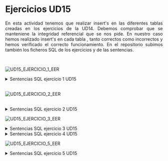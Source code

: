 <h1>Ejercicios UD15</h1>

<p align="justify"> En esta actividad tenemos que realizar insert's en las diferentes tablas creadas en los ejercicios de la UD14. Debemos comprobar que se manteniene la integridad referencial que se nos pide. En nuestro caso hemos realizado insert's en cada tabla , tanto correctos como incorrectos y hemos verificado el correcto funcionamiento. En el repositorio subimos también los ficheros SQL de los ejercicios y de las sentencias. </p>
<br>

 ![UD15_EJERCICIO_1_EER](https://user-images.githubusercontent.com/103035621/165347253-15d85d38-9858-4a8f-9f9c-5a3e837ef9c9.PNG)

<details>
  <summary>Sentencias SQL ejercicio 1 UD15</summary>
<br>
<p align="justify">En este ejercicio se realizan sentencias SQL hacia varias tablas para insertar datos y comprobar su correcto funcionamiento, a continuación vendrá el código utilizado. </p>
  
  ```sql
  -- INSERT EJERCICIO 1 UD15

/* INSERT TABLA DESPACHOS */
INSERT INTO DESPACHOS (NUMERO, CAPACIDAD) VALUES (1,10);
INSERT INTO DESPACHOS (NUMERO, CAPACIDAD) VALUES (2,15);
INSERT INTO DESPACHOS (NUMERO, CAPACIDAD) VALUES (3,20);
INSERT INTO DESPACHOS (NUMERO, CAPACIDAD) VALUES (4,25);
INSERT INTO DESPACHOS (NUMERO, CAPACIDAD) VALUES (5,30);
INSERT INTO DESPACHOS (NUMERO, CAPACIDAD) VALUES (6,35);
INSERT INTO DESPACHOS (NUMERO, CAPACIDAD) VALUES (7,40);
INSERT INTO DESPACHOS (NUMERO, CAPACIDAD) VALUES (8,45);
INSERT INTO DESPACHOS (NUMERO, CAPACIDAD) VALUES (9,50);
INSERT INTO DESPACHOS (NUMERO, CAPACIDAD) VALUES (10,55);
INSERT INTO DESPACHOS (NUMERO, CAPACIDAD) VALUES (11,60);
/* INSERT TABLA DIRECTORES */
INSERT INTO DIRECTORES (DNI, NOMBREAPELLIDOS, FK_DNIJEFE,FK_DESPACHO) VALUES ('4800000X', 'JOSUE', '4800000X', 1);
INSERT INTO DIRECTORES (DNI, NOMBREAPELLIDOS, FK_DNIJEFE,FK_DESPACHO) VALUES ('5500516S', 'PACO', '5500516S', 2);
INSERT INTO DIRECTORES (DNI, NOMBREAPELLIDOS, FK_DNIJEFE,FK_DESPACHO) VALUES ('6184948A', 'FEDE', '5500516S', 2);
INSERT INTO DIRECTORES (DNI, NOMBREAPELLIDOS, FK_DNIJEFE,FK_DESPACHO) VALUES ('1616165B', 'TUPU', '5500516S', 2);
INSERT INTO DIRECTORES (DNI, NOMBREAPELLIDOS, FK_DNIJEFE,FK_DESPACHO) VALUES ('6164164K', 'MENDIETA', '5500516S', 2);
INSERT INTO DIRECTORES (DNI, NOMBREAPELLIDOS, FK_DNIJEFE,FK_DESPACHO) VALUES ('3646465F', 'MARDONA', '4800000X', 1);
INSERT INTO DIRECTORES (DNI, NOMBREAPELLIDOS, FK_DNIJEFE,FK_DESPACHO) VALUES ('6118898L', 'JOZE', '6118898L', 3);
INSERT INTO DIRECTORES (DNI, NOMBREAPELLIDOS, FK_DNIJEFE,FK_DESPACHO) VALUES ('2655466Ñ', 'MARIA', '6118898L', 3);
INSERT INTO DIRECTORES (DNI, NOMBREAPELLIDOS, FK_DNIJEFE,FK_DESPACHO) VALUES ('1561566A', 'JOSEFA', '6118898L', 3);
INSERT INTO DIRECTORES (DNI, NOMBREAPELLIDOS, FK_DNIJEFE,FK_DESPACHO) VALUES ('1468948V', 'ANA', '6118898L', 3);
INSERT INTO DIRECTORES (DNI, NOMBREAPELLIDOS, FK_DNIJEFE,FK_DESPACHO) VALUES ('4516166Q', 'CLAUDIA', '4800000X', 1);
/* TUPLA DE ERROR , TODO OK */
INSERT INTO DIRECTORES (DNI, NOMBREAPELLIDOS, FK_DNIJEFE,FK_DESPACHO) VALUES ('66464894P', 'OCTAVIO', '000', 1);
SELECT * FROM DIRECTORES;
SELECT * FROM DESPACHOS;
  ```
 </details>
 <br>
 
![UD15_EJERCICIO_2_EER](https://user-images.githubusercontent.com/103035621/165347401-3c2b2e66-a22e-4b43-baa9-1035625fa047.PNG)

<br>
<details>
  <summary>Sentencias SQL ejercicio 2 UD15</summary>
<br>
<p align="justify">En este ejercicio se realizan sentencias SQL hacia varias tablas para insertar datos y comprobar su correcto funcionamiento, a continuación vendrá el código utilizado.</p>
  
  ```sql
-- INSERT EJERCICIO 2 UD15

/* INSERT EN LA TABLA PIEZAS */
INSERT INTO PIEZAS (NOMBRE) VALUES ('Codo 3/4');
INSERT INTO PIEZAS (NOMBRE) VALUES ('Manguito 3/4');
INSERT INTO PIEZAS (NOMBRE) VALUES ('Racor 1/2');
INSERT INTO PIEZAS (NOMBRE) VALUES ('Valvula anti-retorno');
INSERT INTO PIEZAS (NOMBRE) VALUES ('Bomba 230V');
INSERT INTO PIEZAS (NOMBRE) VALUES ('Sonda PT-100');
INSERT INTO PIEZAS (NOMBRE) VALUES ('Sonda PT-200');
INSERT INTO PIEZAS (NOMBRE) VALUES ('Sensor ultrasonidos');
INSERT INTO PIEZAS (NOMBRE) VALUES ('Sensor proximidad');
INSERT INTO PIEZAS (NOMBRE) VALUES ('Husillo DA');
/* INSERT EN TABLA PROVEEDORES */
INSERT INTO PROVEEDORES (ID, NOMBRE) VALUES ('PV01', 'Valvuleria jaimitong');
INSERT INTO PROVEEDORES (ID, NOMBRE) VALUES ('PV02', 'Valvuleria san juan');
INSERT INTO PROVEEDORES (ID, NOMBRE) VALUES ('PV03', 'Electronica jose');
INSERT INTO PROVEEDORES (ID, NOMBRE) VALUES ('PV04', 'Bombas vidl');
INSERT INTO PROVEEDORES (ID, NOMBRE) VALUES ('PV05', 'Tuberias pedrolo');
INSERT INTO PROVEEDORES (ID, NOMBRE) VALUES ('PV06', 'Electrovending');
INSERT INTO PROVEEDORES (ID, NOMBRE) VALUES ('PV07', 'Tus tubos.com');
INSERT INTO PROVEEDORES (ID, NOMBRE) VALUES ('PV08', 'Sensores maria');
INSERT INTO PROVEEDORES (ID, NOMBRE) VALUES ('PV09', 'Motobombas luis');
INSERT INTO PROVEEDORES (ID, NOMBRE) VALUES ('PV10', 'Sneckers plasticos joel');
/* INSERT EN LA TABLA SUMINISTRA */
INSERT INTO SUMINISTRA (CODIGOPIEZA, IDPROVEEDOR, PRECIO) VALUES (1, 'PV01', 150);
INSERT INTO SUMINISTRA (CODIGOPIEZA, IDPROVEEDOR, PRECIO) VALUES (2, 'PV02', 400);
INSERT INTO SUMINISTRA (CODIGOPIEZA, IDPROVEEDOR, PRECIO) VALUES (3, 'PV03', 450);
INSERT INTO SUMINISTRA (CODIGOPIEZA, IDPROVEEDOR, PRECIO) VALUES (4, 'PV04', 600);
INSERT INTO SUMINISTRA (CODIGOPIEZA, IDPROVEEDOR, PRECIO) VALUES (5, 'PV05', 1200);
INSERT INTO SUMINISTRA (CODIGOPIEZA, IDPROVEEDOR, PRECIO) VALUES (6, 'PV06', 165);
INSERT INTO SUMINISTRA (CODIGOPIEZA, IDPROVEEDOR, PRECIO) VALUES (7, 'PV07', 115);
INSERT INTO SUMINISTRA (CODIGOPIEZA, IDPROVEEDOR, PRECIO) VALUES (8, 'PV08', 99);
INSERT INTO SUMINISTRA (CODIGOPIEZA, IDPROVEEDOR, PRECIO) VALUES (9, 'PV09', 2000);
INSERT INTO SUMINISTRA (CODIGOPIEZA, IDPROVEEDOR, PRECIO) VALUES (10, 'PV10', 1500);
/* TUPLAS ERRONEAS , LA PRIMERA NO EXISTE EL VALOR 100 EN CODIGOPIEZAS Y LA SEGUNDA EL PV0100 TAMPOCO EXISTE*/
INSERT INTO SUMINISTRA (CODIGOPIEZA, IDPROVEEDOR, PRECIO) VALUES (100, 'PV01', 150);
INSERT INTO SUMINISTRA (CODIGOPIEZA, IDPROVEEDOR, PRECIO) VALUES (1, 'PV018', 150);
/* SELECT TABLA PIEZAS , PROVEEDORES Y SUMINISTRA */
SELECT * FROM PIEZAS;
SELECT * FROM PROVEEDORES;
SELECT * FROM SUMINISTRA;
  ```
 </details>
 
 ![UD15_EJERCICIO_3_EER](https://user-images.githubusercontent.com/103035621/165347462-46377c4b-09f7-4786-ae22-8d3e19548386.PNG)

 
 <details>
  <summary>Sentencias SQL ejercicio 3 UD15</summary>
<br>
<p align="justify">En este ejercicio se realizan sentencias SQL hacia varias tablas para insertar datos y comprobar su correcto funcionamiento, a continuación vendrá el código utilizado.</p>
  
  ```sql
-- INSERT EJERCICIO 3 UNIDAD 15

/* INSERT EN TABLA CIENTIFICOS */
INSERT INTO CIENTIFICOS (DNI, NOMBRE_APELLIDOS) VALUES ('651651L' , 'Paco rabano');
INSERT INTO CIENTIFICOS (DNI, NOMBRE_APELLIDOS) VALUES ('564161K' , 'Paco mer');
INSERT INTO CIENTIFICOS (DNI, NOMBRE_APELLIDOS) VALUES ('161466J' , 'Jose pinto');
INSERT INTO CIENTIFICOS (DNI, NOMBRE_APELLIDOS) VALUES ('861616H' , 'Pinto Uncuadro');
INSERT INTO CIENTIFICOS (DNI, NOMBRE_APELLIDOS) VALUES ('315115G' , 'Uncuadro cuelgo');
INSERT INTO CIENTIFICOS (DNI, NOMBRE_APELLIDOS) VALUES ('651661F' , 'Investigador X');
INSERT INTO CIENTIFICOS (DNI, NOMBRE_APELLIDOS) VALUES ('564164E' , 'Josefina Garsia');
INSERT INTO CIENTIFICOS (DNI, NOMBRE_APELLIDOS) VALUES ('654165D' , 'Mariadolores');
INSERT INTO CIENTIFICOS (DNI, NOMBRE_APELLIDOS) VALUES ('461565C' , 'Ana stasia');
INSERT INTO CIENTIFICOS (DNI, NOMBRE_APELLIDOS) VALUES ('464161A' , 'Maria yeye');
/* INSERT EN TABLA PROYECTO */
INSERT INTO PROYECTO (ID, NOMBRE, HORAS) VALUES ('PR01' , 'Proyecto Anacardo' , 100);
INSERT INTO PROYECTO (ID, NOMBRE, HORAS) VALUES ('PR02' , 'Proyecto Ana P' , 450);
INSERT INTO PROYECTO (ID, NOMBRE, HORAS) VALUES ('PR03' , 'Proyecto Ana X' , 360);
INSERT INTO PROYECTO (ID, NOMBRE, HORAS) VALUES ('PR04' , 'Proyecto Ana stroso' , 60);
INSERT INTO PROYECTO (ID, NOMBRE, HORAS) VALUES ('PR05' , 'Proyecto Ana lirico' , 2000);
INSERT INTO PROYECTO (ID, NOMBRE, HORAS) VALUES ('PR06' , 'Proyecto Ana tomico' , 1000);
INSERT INTO PROYECTO (ID, NOMBRE, HORAS) VALUES ('PR07' , 'Proyecto Anamaria' , 106);
INSERT INTO PROYECTO (ID, NOMBRE, HORAS) VALUES ('PR08' , 'Proyecto Analitico' , 115);
INSERT INTO PROYECTO (ID, NOMBRE, HORAS) VALUES ('PR09' , 'Proyecto Anastesia' , 290);
INSERT INTO PROYECTO (ID, NOMBRE, HORAS) VALUES ('PR10' , 'Proyecto Anaconda' , 480);
/* INSERT EN TABLA ASIGNADO_A */
INSERT INTO ASIGNADO_A (CIENTIFICO, PROYECTO) VALUES ('651651L', 'PR01');
INSERT INTO ASIGNADO_A (CIENTIFICO, PROYECTO) VALUES ('651661F', 'PR02');
INSERT INTO ASIGNADO_A (CIENTIFICO, PROYECTO) VALUES ('464161A', 'PR03');
INSERT INTO ASIGNADO_A (CIENTIFICO, PROYECTO) VALUES ('654165D', 'PR04');
INSERT INTO ASIGNADO_A (CIENTIFICO, PROYECTO) VALUES ('161466J', 'PR05');
INSERT INTO ASIGNADO_A (CIENTIFICO, PROYECTO) VALUES ('461565C', 'PR06');
INSERT INTO ASIGNADO_A (CIENTIFICO, PROYECTO) VALUES ('564164E', 'PR07');
INSERT INTO ASIGNADO_A (CIENTIFICO, PROYECTO) VALUES ('861616H', 'PR08');
/* SENTENCIAS QUE DARÁN ERROR POR INTEGRIDAD REFERENCIAL */
INSERT INTO ASIGNADO_A (CIENTIFICO, PROYECTO) VALUES ('0000000', 'PR09');
INSERT INTO ASIGNADO_A (CIENTIFICO, PROYECTO) VALUES ('1111111', 'PR10');
/* MOSTRAR TABLAS */
SELECT * FROM CIENTIFICOS;
SELECT * FROM PROYECTO; 
SELECT * FROM ASIGNADO_A;
  ```
 </details>


<details>
  <summary>Sentencias SQL ejercicio 4 UD15</summary>
<br>
<p align="justify">En este ejercicio se realizan sentencias SQL hacia varias tablas para insertar datos y comprobar su correcto funcionamiento, a continuación vendrá el código utilizado.</p>
  
  ```sql
-- INSERT ON "CAJEROS" 10 TUPLES
INSERT INTO CAJEROS (NOMBRE_APELLIDOS) VALUES ("Maria O");
INSERT INTO CAJEROS (NOMBRE_APELLIDOS) VALUES ("Jose P");
INSERT INTO CAJEROS (NOMBRE_APELLIDOS) VALUES ("Enric A");
INSERT INTO CAJEROS (NOMBRE_APELLIDOS) VALUES ("Chema C");
INSERT INTO CAJEROS (NOMBRE_APELLIDOS) VALUES ("Santiago L");
INSERT INTO CAJEROS (NOMBRE_APELLIDOS) VALUES ("Eloisa D");
INSERT INTO CAJEROS (NOMBRE_APELLIDOS) VALUES ("Iryna P");
INSERT INTO CAJEROS (NOMBRE_APELLIDOS) VALUES ("Daniel P");
INSERT INTO CAJEROS (NOMBRE_APELLIDOS) VALUES ("Flurgencia F");
INSERT INTO CAJEROS (NOMBRE_APELLIDOS) VALUES ("Ingrid G");

-- INSERT ON "PRODUCTOS" 10 TUPLES
INSERT INTO PRODUCTOS (NOMBRE) VALUES ("Camiseta");
INSERT INTO PRODUCTOS (NOMBRE) VALUES ("Camiseta");
INSERT INTO PRODUCTOS (NOMBRE) VALUES ("Pantalon");
INSERT INTO PRODUCTOS (NOMBRE) VALUES ("Gorra");
INSERT INTO PRODUCTOS (NOMBRE) VALUES ("Calcetines");
INSERT INTO PRODUCTOS (NOMBRE) VALUES ("Guantes");
INSERT INTO PRODUCTOS (NOMBRE) VALUES ("Chaqueta");
INSERT INTO PRODUCTOS (NOMBRE) VALUES ("Fular");
INSERT INTO PRODUCTOS (NOMBRE) VALUES ("Albornoz");

-- INSERT ON "MAQUINAS_REGISTRADORAS" 10 TUPLES
INSERT INTO MAQUINAS_REGISTRADORAS (PISO) VALUES (1);
INSERT INTO MAQUINAS_REGISTRADORAS (PISO) VALUES (2);
INSERT INTO MAQUINAS_REGISTRADORAS (PISO) VALUES (3);
INSERT INTO MAQUINAS_REGISTRADORAS (PISO) VALUES (4);
INSERT INTO MAQUINAS_REGISTRADORAS (PISO) VALUES (5);
INSERT INTO MAQUINAS_REGISTRADORAS (PISO) VALUES (6);
INSERT INTO MAQUINAS_REGISTRADORAS (PISO) VALUES (7);
INSERT INTO MAQUINAS_REGISTRADORAS (PISO) VALUES (8);
INSERT INTO MAQUINAS_REGISTRADORAS (PISO) VALUES (9);
INSERT INTO MAQUINAS_REGISTRADORAS (PISO) VALUES (10);

-- INSERT ON "VENTA" 10 TUPLES
INSERT INTO VENTA (CAJERO, MAQUINA, PRODUCTO) VALUES (1, 1, 1);
INSERT INTO VENTA (CAJERO, MAQUINA, PRODUCTO) VALUES (2, 3, 1);
INSERT INTO VENTA (CAJERO, MAQUINA, PRODUCTO) VALUES (1, 2, 3);
INSERT INTO VENTA (CAJERO, MAQUINA, PRODUCTO) VALUES (6, 5, 1);
INSERT INTO VENTA (CAJERO, MAQUINA, PRODUCTO) VALUES (7, 1, 5);
INSERT INTO VENTA (CAJERO, MAQUINA, PRODUCTO) VALUES (4, 6, 9);
INSERT INTO VENTA (CAJERO, MAQUINA, PRODUCTO) VALUES (2, 10, 3);
INSERT INTO VENTA (CAJERO, MAQUINA, PRODUCTO) VALUES (4, 8, 5);
INSERT INTO VENTA (CAJERO, MAQUINA, PRODUCTO) VALUES (6, 7, 4);
INSERT INTO VENTA (CAJERO, MAQUINA, PRODUCTO) VALUES (1, 1, 1);
  ```
 </details>
 
![UD15_EJERCICIO_5_EER](https://user-images.githubusercontent.com/103035621/165462344-f691073f-17da-4d61-8470-38110ea69310.PNG)

<details>
  <summary>Sentencias SQL ejercicio 5 UD15</summary>
<br>
<p align="justify">En este ejercicio se realizan sentencias SQL hacia varias tablas para insertar datos y comprobar su correcto funcionamiento, a continuación vendrá el código utilizado.</p>
  
  ```sql
INSERT INTO FACULTAD (NOMBRE) VALUES ("T-Systems");
INSERT INTO FACULTAD (NOMBRE) VALUES ("UD");
INSERT INTO FACULTAD (NOMBRE) VALUES ("Pompeu fabra");
INSERT INTO FACULTAD (NOMBRE) VALUES ("Quiron");
INSERT INTO FACULTAD (NOMBRE) VALUES ("Hydra coorp");
INSERT INTO FACULTAD (NOMBRE) VALUES ("Tecnol F.");
INSERT INTO FACULTAD (NOMBRE) VALUES ("Hardvard");
INSERT INTO FACULTAD (NOMBRE) VALUES ("Cider");
INSERT INTO FACULTAD (NOMBRE) VALUES ("Ciencias y investigacion");
INSERT INTO FACULTAD (NOMBRE) VALUES ("Los andes University");

INSERT INTO INVESTIGADORES (DNI, NOMBRE_APELLIDOS, COD_FACULTAD_I) VALUES ("000001y", "David Pendlebury", 1);
INSERT INTO INVESTIGADORES (DNI, NOMBRE_APELLIDOS, COD_FACULTAD_I) VALUES ("000002y", "Yuan Cao", 2);
INSERT INTO INVESTIGADORES (DNI, NOMBRE_APELLIDOS, COD_FACULTAD_I) VALUES ("000003y", "Viviane Slon", 3);
INSERT INTO INVESTIGADORES (DNI, NOMBRE_APELLIDOS, COD_FACULTAD_I) VALUES ("000004y", "He Jiankui", 4);
INSERT INTO INVESTIGADORES (DNI, NOMBRE_APELLIDOS, COD_FACULTAD_I) VALUES ("000005y", "Jess Wade", 5);
INSERT INTO INVESTIGADORES (DNI, NOMBRE_APELLIDOS, COD_FACULTAD_I) VALUES ("000006y", "Valérie Masson-Delmotte", 6);
INSERT INTO INVESTIGADORES (DNI, NOMBRE_APELLIDOS, COD_FACULTAD_I) VALUES ("000007y", "Anthony Brown", 7);
INSERT INTO INVESTIGADORES (DNI, NOMBRE_APELLIDOS, COD_FACULTAD_I) VALUES ("000008y", "Bee Yin Yeo", 8);
INSERT INTO INVESTIGADORES (DNI, NOMBRE_APELLIDOS, COD_FACULTAD_I) VALUES ("000009y", "Barbara Rae", 9);
INSERT INTO INVESTIGADORES (DNI, NOMBRE_APELLIDOS, COD_FACULTAD_I) VALUES ("000010y", "Robert-Jan Smits", 10);

INSERT INTO EQUIPOS (NUMSERIE, NOMBRE, COD_FACULTAD_E) VALUES ("uhdj", "Team1", 1);
INSERT INTO EQUIPOS (NUMSERIE, NOMBRE, COD_FACULTAD_E) VALUES ("uhdC", "Team1", 1);
INSERT INTO EQUIPOS (NUMSERIE, NOMBRE, COD_FACULTAD_E) VALUES ("uhSD", "Team2", 1);
INSERT INTO EQUIPOS (NUMSERIE, NOMBRE, COD_FACULTAD_E) VALUES ("SDdj", "Team3", 2);
INSERT INTO EQUIPOS (NUMSERIE, NOMBRE, COD_FACULTAD_E) VALUES ("uhGT", "Team4", 3);
INSERT INTO EQUIPOS (NUMSERIE, NOMBRE, COD_FACULTAD_E) VALUES ("YTdj", "Team5", 4);
INSERT INTO EQUIPOS (NUMSERIE, NOMBRE, COD_FACULTAD_E) VALUES ("uhJK", "Team6", 4);
INSERT INTO EQUIPOS (NUMSERIE, NOMBRE, COD_FACULTAD_E) VALUES ("YTdj", "Team7", 5);
INSERT INTO EQUIPOS (NUMSERIE, NOMBRE, COD_FACULTAD_E) VALUES ("YTdj", "Team8", 6);
INSERT INTO EQUIPOS (NUMSERIE, NOMBRE, COD_FACULTAD_E) VALUES ("uLLj", "Team9", 7);

INSERT INTO RESERVA (DNI_RES,NUMSERIE_RES,COMIENZO,FIN) VALUES ("0000001y","uhdj",'2000/03/20','2000/04/20');
INSERT INTO RESERVA (DNI_RES,NUMSERIE_RES,COMIENZO,FIN) VALUES ('000008y', 'uhSD', '2000/03/12', '2000/04/12');
INSERT INTO RESERVA (DNI_RES,NUMSERIE_RES,COMIENZO,FIN) VALUES ("000002y", "SDdj", "2000/03/12", "2000/04/12");
INSERT INTO RESERVA (DNI_RES,NUMSERIE_RES,COMIENZO,FIN) VALUES ("000003y", "YTdj", "2000/03/12", "2000/04/12");
INSERT INTO RESERVA (DNI_RES,NUMSERIE_RES,COMIENZO,FIN) VALUES ("000004y", "YTdj", "2000/03/12", "2000/04/12");
INSERT INTO RESERVA (DNI_RES,NUMSERIE_RES,COMIENZO,FIN) VALUES ("000005y", "YTdj", "2000/03/12", "2000/04/12");
INSERT INTO RESERVA (DNI_RES,NUMSERIE_RES,COMIENZO,FIN) VALUES ("000006y", "uhGT", "2000/03/12", "2000/04/12");
INSERT INTO RESERVA (DNI_RES,NUMSERIE_RES,COMIENZO,FIN) VALUES ("000007y", "uLLj", "2000/03/12", "2000/04/12");
INSERT INTO RESERVA (DNI_RES,NUMSERIE_RES,COMIENZO,FIN) VALUES ("000001y", "uhSD", "2000/03/12", "2000/04/12");
INSERT INTO RESERVA (DNI_RES,NUMSERIE_RES,COMIENZO,FIN) VALUES ("000010y", "uhdC", "2000/03/12", "2000/04/12");
-- SELECT * FROM RESERVA;
-- INSERT INTO EQUIPOS (NUMSERIES,NOMBRE, COD_FACULTAD_E) VALUES ("1234", "Inspector Gadget", 1234);
  ```
 </details>
